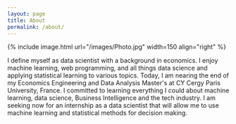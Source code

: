 ```yaml
---
layout: page
title: About
permalink: /about/
---
```


{% include image.html url="/images/Photo.jpg" width=150 align="right" %}

I define myself as data scientist with a background in economics. I enjoy machine learning, web programming, and 
all things data science and applying statistical learning to various topics. Today, I am nearing the end of my Economics Engineering and Data Analysis Master's at CY Cergy Paris University, France. I committed to learning everything I could about machine learning, data science, Business Intelligence and the tech industry.
I am seeking now for an internship as a data scientist that will allow me to use machine learning and statistical 
methods for decision making.